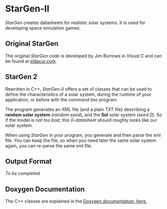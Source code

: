 # StarGen-II

*StarGen* creates datasheets for realistic solar systems. It is used for developing space simulation games.

## Original StarGen

The original *StarGen* code is developed by Jim Burrows in *Visual C* and can be found at [eldacur.com](https://eldacur.com/~brons/NerdCorner/StarGen/StarGen.html).

## StarGen 2

Rewritten in C++, *StarGen-II* offers a set of classes that can be used to define the characteristics of a solar system, during the runtime of your application, or before with the *command line* program.

The program generates an XML file (and a plain TXT file) describing a **random solar system** (*random seed*), and the **Sol** solar system (*seed 0*). So if the model is *not too bad*, this *0-datasheet* should roughly looks like our solar system.

When using *StarGen* in your program, you generate and then parse the xml file. You can keep the file, so when you need later the same solar system again, you can re-parse the same xml file.

## Output Format

*To be completed*


## Doxygen Documentation

The C++ classes are explained in the [Doxygen documentation, here.](doxygen/html/index.html)

